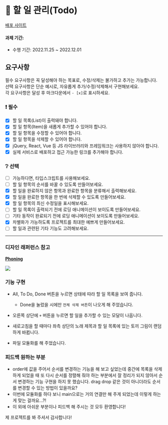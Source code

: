 # 📌 할 일 관리(Todo)

[배포 사이트](https://todo-app-minjeong.netlify.app/)

#### 과제 기간:

- 수행 기간: 2022.11.25 ~ 2022.12.01

## 요구사항

필수 요구사항은 꼭 달성해야 하는 목표로, 수정/삭제는 불가하고 추가는 가능합니다.    
선택 요구사항은 단순 예시로, 자유롭게 추가/수정/삭제해서 구현해보세요.  
각 요구사항은 달성 후 마크다운에서 `- [x]`로 표시하세요.

### :exclamation: 필수

- [x] 할 일 목록(List)이 출력돼야 합니다.
- [x] 할 일 항목(Item)을 새롭게 추가할 수 있어야 합니다.
- [x] 할 일 항목을 수정할 수 있어야 합니다.
- [x] 할 일 항목을 삭제할 수 있어야 합니다.
- [x] jQuery, React, Vue 등 JS 라이브러리와 프레임워크는 사용하지 않아야 합니다.
- [x] 실제 서비스로 배포하고 접근 가능한 링크를 추가해야 합니다.

### :grey_question: 선택

- [ ] 가능하다면, 타입스크립트를 사용해보세요.
- [ ] 할 일 항목의 순서를 바꿀 수 있도록 만들어보세요.
- [x] 할 일을 완료하지 않은 항목과 완료한 항목을 분류해서 출력해보세요.
- [x] 할 일을 완료한 항목을 한 번에 삭제할 수 있도록 만들어보세요.
- [x] 할 일 항목의 최신 수정일을 표시해보세요.
- [ ] 할 일 목록이 출력되기 전에 로딩 애니메이션이 보이도록 만들어보세요.
- [ ] 기타 동작이 완료되기 전에 로딩 애니메이션이 보이도록 만들어보세요.
- [x] 차별화가 가능하도록 프로젝트를 최대한 예쁘게 만들어보세요.
- [ ] 할 일과 관련된 기타 기능도 고려해보세요.

---
### 디자인 래퍼런스 참고
**[Phoning](https://apps.apple.com/kr/app/phoning/id1627432527)**

![](https://magazine.cheil.com/wp-content/uploads/2022/09/%EC%BD%98%ED%85%90%EC%B8%A0B_960_600_3-2.jpg)

### 기능 구현
+ All, To Do, Done 버튼을 누르면 상태에 따라 할 일 목록을 보여 줍니다.

  + Done을 눌렀을 시에만 `전체 삭제 버튼`이 나오게 해 주었습니다.
+ 오른쪽 상단에 `+` 버튼을 누르면 할 일을 추가할 수 있는 모달이 나옵니다.
+ 새로고침을 할 때마다 좌측 상단의 노래 제목과 할 일 목록에 있는 토끼 그림이 랜덤 하게 바뀝니다.
+ 파일 모듈화를 해 주었습니다.

### 피드백 원하는 부분
+ order에 값을 주어서 순서를 변경하는 기능을 해 보고 싶었는데 중간에 목록을 삭제하게 되었을 때 또 다시 순서를 정렬해 줘야 하는 부분에서 잘 정리가 되지 않아서 순서 변경하는 기능 구현을 하지 못 했습니다. drag drop 같은 것이 아니더라도 순서를 변경할 수 있는 방법이 있을까요?
+ 이번에 모듈화를 하다 보니 main으로는 거의 연결만 해 주게 되었는데 이렇게 하는 게 맞는 걸까요...?!
+ 이 외에 아쉬운 부분이나 피드백 해 주시는 것 모두 환영합니다!

제 프로젝트를 봐 주셔서 감사합니다!